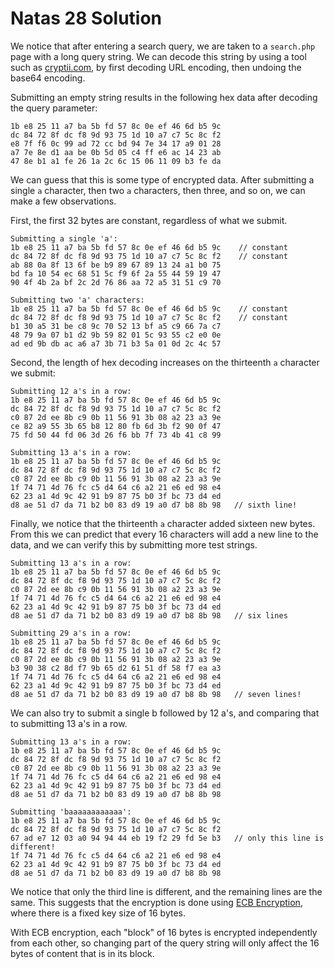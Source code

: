 # Natas 28 Solution

We notice that after entering a search query, we are taken to a `search.php` page with a long query string. We can decode this string by using a tool such as [cryptii.com](https://cryptii.com), by first decoding URL encoding, then undoing the base64 encoding.

Submitting an empty string results in the following hex data after decoding the query parameter:

```
1b e8 25 11 a7 ba 5b fd 57 8c 0e ef 46 6d b5 9c 
dc 84 72 8f dc f8 9d 93 75 1d 10 a7 c7 5c 8c f2
e8 7f f6 0c 99 ad 72 cc bd 94 7e 34 17 a9 01 28 
a7 7e 8e d1 aa be 0b 5d 05 c4 ff e6 ac 14 23 ab
47 8e b1 a1 fe 26 1a 2c 6c 15 06 11 09 b3 fe da
```

We can guess that this is some type of encrypted data. After submitting a single `a` character, then two `a` characters, then three, and so on, we can make a few observations.

First, the first 32 bytes are constant, regardless of what we submit.
```
Submitting a single 'a':
1b e8 25 11 a7 ba 5b fd 57 8c 0e ef 46 6d b5 9c    // constant
dc 84 72 8f dc f8 9d 93 75 1d 10 a7 c7 5c 8c f2    // constant
ab 88 0a 8f 13 6f be b9 89 67 89 13 24 a1 b0 75 
bd fa 10 54 ec 68 51 5c f9 6f 2a 55 44 59 19 47
90 4f 4b 2a bf 2c 2d 76 86 aa 72 a5 31 51 c9 70

Submitting two 'a' characters:
1b e8 25 11 a7 ba 5b fd 57 8c 0e ef 46 6d b5 9c    // constant
dc 84 72 8f dc f8 9d 93 75 1d 10 a7 c7 5c 8c f2    // constant
b1 30 a5 31 be c8 9c 70 52 13 bf a5 c9 66 7a c7 
48 79 9a 07 b1 d2 9b 59 82 01 5c 93 55 c2 e0 0e 
ad ed 9b db ac a6 a7 3b 71 b3 5a 01 0d 2c 4c 57
```

Second, the length of hex decoding increases on the thirteenth `a` character we submit:

```
Submitting 12 a's in a row:
1b e8 25 11 a7 ba 5b fd 57 8c 0e ef 46 6d b5 9c 
dc 84 72 8f dc f8 9d 93 75 1d 10 a7 c7 5c 8c f2
c0 87 2d ee 8b c9 0b 11 56 91 3b 08 a2 23 a3 9e
ce 82 a9 55 3b 65 b8 12 80 fb 6d 3b f2 90 0f 47
75 fd 50 44 fd 06 3d 26 f6 bb 7f 73 4b 41 c8 99

Submitting 13 a's in a row:
1b e8 25 11 a7 ba 5b fd 57 8c 0e ef 46 6d b5 9c 
dc 84 72 8f dc f8 9d 93 75 1d 10 a7 c7 5c 8c f2
c0 87 2d ee 8b c9 0b 11 56 91 3b 08 a2 23 a3 9e
1f 74 71 4d 76 fc c5 d4 64 c6 a2 21 e6 ed 98 e4
62 23 a1 4d 9c 42 91 b9 87 75 b0 3f bc 73 d4 ed
d8 ae 51 d7 da 71 b2 b0 83 d9 19 a0 d7 b8 8b 98   // sixth line!
```

Finally, we notice that the thirteenth `a` character added sixteen new bytes. From this we can predict that every 16 characters will add a new line to the data, and we can verify this by submitting more test strings.

```
Submitting 13 a's in a row:
1b e8 25 11 a7 ba 5b fd 57 8c 0e ef 46 6d b5 9c 
dc 84 72 8f dc f8 9d 93 75 1d 10 a7 c7 5c 8c f2
c0 87 2d ee 8b c9 0b 11 56 91 3b 08 a2 23 a3 9e
1f 74 71 4d 76 fc c5 d4 64 c6 a2 21 e6 ed 98 e4
62 23 a1 4d 9c 42 91 b9 87 75 b0 3f bc 73 d4 ed
d8 ae 51 d7 da 71 b2 b0 83 d9 19 a0 d7 b8 8b 98   // six lines

Submitting 29 a's in a row:
1b e8 25 11 a7 ba 5b fd 57 8c 0e ef 46 6d b5 9c 
dc 84 72 8f dc f8 9d 93 75 1d 10 a7 c7 5c 8c f2
c0 87 2d ee 8b c9 0b 11 56 91 3b 08 a2 23 a3 9e 
b3 90 38 c2 8d f7 9b 65 d2 61 51 df 58 f7 ea a3 
1f 74 71 4d 76 fc c5 d4 64 c6 a2 21 e6 ed 98 e4 
62 23 a1 4d 9c 42 91 b9 87 75 b0 3f bc 73 d4 ed 
d8 ae 51 d7 da 71 b2 b0 83 d9 19 a0 d7 b8 8b 98   // seven lines!
```

We can also try to submit a single b followed by 12 a's, and comparing that to submitting 13 a's in a row.

```
Submitting 13 a's in a row:
1b e8 25 11 a7 ba 5b fd 57 8c 0e ef 46 6d b5 9c 
dc 84 72 8f dc f8 9d 93 75 1d 10 a7 c7 5c 8c f2
c0 87 2d ee 8b c9 0b 11 56 91 3b 08 a2 23 a3 9e
1f 74 71 4d 76 fc c5 d4 64 c6 a2 21 e6 ed 98 e4
62 23 a1 4d 9c 42 91 b9 87 75 b0 3f bc 73 d4 ed
d8 ae 51 d7 da 71 b2 b0 83 d9 19 a0 d7 b8 8b 98

Submitting 'baaaaaaaaaaaa':
1b e8 25 11 a7 ba 5b fd 57 8c 0e ef 46 6d b5 9c
dc 84 72 8f dc f8 9d 93 75 1d 10 a7 c7 5c 8c f2 
67 ad e7 12 03 a0 94 94 44 eb 19 f2 29 fd 5e b3   // only this line is different! 
1f 74 71 4d 76 fc c5 d4 64 c6 a2 21 e6 ed 98 e4 
62 23 a1 4d 9c 42 91 b9 87 75 b0 3f bc 73 d4 ed 
d8 ae 51 d7 da 71 b2 b0 83 d9 19 a0 d7 b8 8b 98
```

We notice that only the third line is different, and the remaining lines are the same. This suggests that the encryption is done using [ECB Encryption](https://en.wikipedia.org/wiki/Block_cipher_mode_of_operation#Electronic_Codebook_(ECB)), where there is a fixed key size of 16 bytes.

With ECB encryption, each "block" of 16 bytes is encrypted independently from each other, so changing part of the query string will only affect the 16 bytes of content that is in its block.
